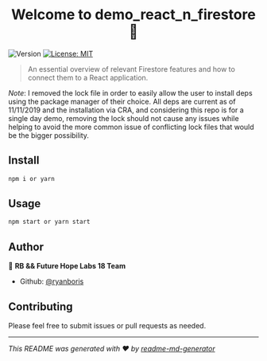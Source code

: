 <h1 align="center">Welcome to demo_react_n_firestore 👋</h1>
<p>
  <img alt="Version" src="https://img.shields.io/badge/version-0.1.0-blue.svg?cacheSeconds=2592000" />
  <a href="#" target="_blank">
    <img alt="License: MIT" src="https://img.shields.io/badge/License-MIT-yellow.svg" />
  </a>
</p>

> An essential overview of relevant Firestore features and how to connect them to a React application.

_Note_: I removed the lock file in order to easily allow the user to install deps using the package manager of their choice.  All deps are current as of 11/11/2019 and the installation via CRA, and considering this repo is for a single day demo, removing the lock should not cause any issues while helping to avoid the more common issue of conflicting lock files that would be the bigger possibility.

## Install

```sh
npm i or yarn
```

## Usage

```sh
npm start or yarn start
```

## Author

👤 **RB && Future Hope Labs 18 Team**

* Github: [@ryanboris](https://github.com/ryanboris)

## Contributing

Please feel free to submit issues or pull requests as needed.  

***
_This README was generated with ❤️ by [readme-md-generator](https://github.com/kefranabg/readme-md-generator)_
